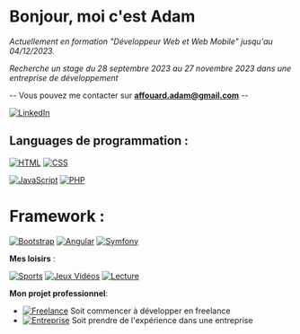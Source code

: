 # Bonjour, moi c'est Adam

*Actuellement en formation "Développeur Web et Web Mobile" jusqu'au 04/12/2023.* 

*Recherche un stage du 28 septembre 2023 au 27 novembre 2023 dans une entreprise de développement*
 
 -- Vous pouvez me contacter sur **affouard.adam@gmail.com** -- 

 [![LinkedIn](https://img.shields.io/badge/-LinkedIn-000?&logo=LinkedIn&logoColor=0A66C2)](https://www.linkedin.com/in/affouard-adam-d%C3%A9v-web/)

## Languages de programmation : 
[![HTML](https://img.shields.io/badge/-HTML5-000?&logo=HTML5&logoColor=E34F26)](https://www.w3schools.com/html) [![CSS](https://img.shields.io/badge/-CSS3-000?&logo=CSS3&logoColor=1572B6)](https://www.w3schools.com/Css)

[![JavaScript](https://img.shields.io/badge/-JavaScript-000?&logo=JavaScript&logoColor=F7DF1E)](https://www.w3schools.com/Js)  [![PHP](https://img.shields.io/badge/-PHP-000?&logo=PHP&logoColor=777BB4)](https://www.w3schools.com/php/default.asp)

 # Framework : 
 [![Bootstrap](https://simpleicons.org/icons/bootstrap.svg)](https://getbootstrap.com/)
 [![Angular](https://simpleicons.org/icons/angular.svg)](https://angular.io/)
 [![Symfony](https://simpleicons.org/icons/symfony.svg)](https://symfony.com/)

**Mes loisirs** : 

[![Sports](https://img.shields.io/badge/-Sports-000?&logo=AMP&logoColor=005AF0)]()   [![Jeux Vidéos](https://img.shields.io/badge/-JeuxVidéos-000?&logo=Unity&logoColor=FFFFFF)]()   [![Lecture](https://img.shields.io/badge/-Lecture-000?&logo=LBRY&logoColor=005AF0)]()

**Mon projet professionnel**:
* [![Freelance](https://img.shields.io/badge/-Freelance-000?&logo=Freelancer&logoColor=29B2FE)]() Soit commencer à développer en freelance
* [![Entreprise](https://img.shields.io/badge/-Entreprise-000?&logo=cashapp&logoColor=00C244)]() Soit prendre de l'expérience dans une entreprise
